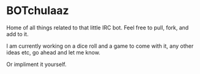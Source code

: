 BOTchulaaz
==========

Home of all things related to that little IRC bot. Feel free to pull, fork, and add to it. 

I am currently working on a dice roll and a game to come with it, any other ideas etc, go ahead and let me know.

Or impliment it yourself.
